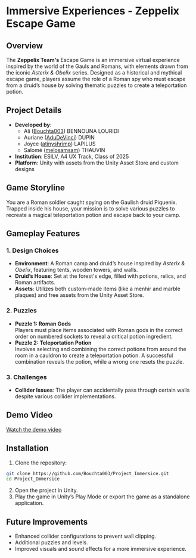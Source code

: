 # Immersive Experiences - Zeppelix Escape Game
## Overview
The **Zeppelix Team's** Escape Game is an immersive virtual experience inspired by the world of the Gauls and Romans, with elements drawn from the iconic *Asterix & Obelix* series. Designed as a historical and mythical escape game, players assume the role of a Roman spy who must escape from a druid’s house by solving thematic puzzles to create a teleportation potion.

## Project Details
- **Developed by**:
  - Ali ([Bouchta003](https://github.com/Bouchta003)) BENNOUNA LOURIDI
  - Auriane ([AduDeVinci](https://github.com/AduDeVinci)) DUPIN
  - Joyce ([atinyshrimp](https://github.com/atinyshrimp)) LAPILUS
  - Salomé ([melosamsam](https://github.com/melosamsam)) THAUVIN
- **Institution**: ESILV, A4 UX Track, Class of 2025
- **Platform**: Unity with assets from the Unity Asset Store and custom designs
  
## Game Storyline
You are a Roman soldier caught spying on the Gaulish druid Piquenix. Trapped inside his house, your mission is to solve various puzzles to recreate a magical teleportation potion and escape back to your camp.

## Gameplay Features
### 1. Design Choices
- **Environment**: A Roman camp and druid’s house inspired by *Asterix & Obelix*, featuring tents, wooden towers, and walls.
- **Druid’s House**: Set at the forest's edge, filled with potions, relics, and Roman artifacts.
- **Assets**: Utilizes both custom-made items (like a menhir and marble plaques) and free assets from the Unity Asset Store.
  
### 2. Puzzles
- **Puzzle 1: Roman Gods**\
Players must place items associated with Roman gods in the correct order on numbered sockets to reveal a critical potion ingredient.
- **Puzzle 2: Teleportation Potion**\
Involves selecting and combining the correct potions from around the room in a cauldron to create a teleportation potion. A successful combination reveals the potion, while a wrong one resets the puzzle.

### 3. Challenges
- **Collider Issues**: The player can accidentally pass through certain walls despite various collider implementations.
## Demo Video
[Watch the demo video](https://devinci.sharepoint.com/sites/UX-Design891/_layouts/15/stream.aspx?id=%2Fsites%2FUX%2DDesign891%2FDocuments%20partages%2FProjet%20WebDesign%2FImmersive%20Experiences%2Fimmersive%5Fxp%5Fzeppelix%5Fgameplay%2Emp4&referrer=StreamWebApp%2EWeb&referrerScenario=AddressBarCopied%2Eview%2Ee92d5e5e%2D0dc2%2D436d%2Db2fe%2D12a9fce97ff2)

## Installation
1. Clone the repository:
```bash
git clone https://github.com/Bouchta003/Project_Immersice.git
cd Project_Immersice
```
2. Open the project in Unity.
3. Play the game in Unity’s Play Mode or export the game as a standalone application.

## Future Improvements
- Enhanced collider configurations to prevent wall clipping.
- Additional puzzles and levels.
- Improved visuals and sound effects for a more immersive experience.
